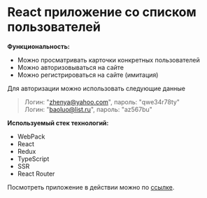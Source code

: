 # React приложение со списком пользователей

**Функциональность:**

- Можно просматривать карточки конкретных пользователей
- Можно авторизовываться на сайте
- Можно регистрироваться на сайте (имитация)

Для авторизации можно использовать следующие данные

> Логин: "zhenya@yahoo.com", пароль: "qwe34r78ty"  
> Логин: "baoluo@list.ru", пароль: "az567bu"

**Используемый стек технологий:**

- WebPack
- React
- Redux
- TypeScript
- SSR
- React Router

Посмотреть приложение в действии можно по [ссылке](http://89.253.220.134:1000).
